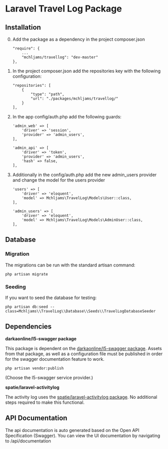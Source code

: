 # Laravel Travel Log Package

## Installation

0. Add the package as a dependency in the project composer.json

    ```
    "require": {
        ...
        "mchljams/travellog": "dev-master"
    },
    ```
1. In the project composer.json add the repositories key with the following configuration:

    ```
    "repositories": [
        {
            "type": "path",
            "url": "./packages/mchljams/travellog/"
        }
    ],
    ```
2. In the app config/auth.php add the following guards:
    ```
    'admin_web' => [
        'driver' => 'session',
        'provider' => 'admin_users',
    ],

    'admin_api' => [
        'driver' => 'token',
        'provider' => 'admin_users',
        'hash' => false,
    ],
    ```
2. Additionally in the config/auth.php add  the new admin_users provider and change the model for the users provider
    ```
    'users' => [
        'driver' => 'eloquent',
        'model' => Mchljams\TravelLog\Models\User::class,
    ],

    'admin_users' => [
        'driver' => 'eloquent',
        'model' => Mchljams\TravelLog\Models\AdminUser::class,
    ],
    ```
    
## Database 


### Migration

The migrations can be run with the standard artisan command:
``` 
php artisan migrate
``` 

### Seeding 
If you want to seed the database for testing:
```
php artisan db:seed --class=Mchljams\\TravelLog\\Database\\Seeds\\TravelLogDatabaseSeeder
```

## Dependencies 

**darkaonline/l5-swagger package**

This package is dependent on the [darkaonline/l5-swagger package](https://github.com/DarkaOnLine/L5-Swagger). Assets from that 
package, as well as a configuration file must be published in order for the swagger 
documentation feature to work. 

``` 
php artisan vendor:publish

```
(Choose the l5-swagger service provider.)

**spatie/laravel-activitylog** 

The activity log uses the [spatie/laravel-activitylog package](https://github.com/spatie/laravel-activitylog). No additional steps 
required to make this functional.

## API Documentation 

The api documentation is auto generated based on the Open API Specification (Swagger). 
You can view the UI documentation by navigating to /api/documentation